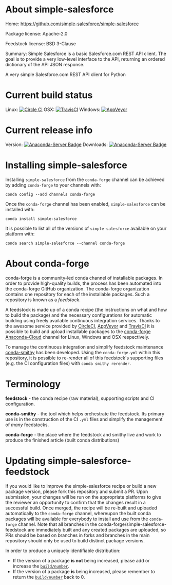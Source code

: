 About simple-salesforce
=======================

Home: https://github.com/simple-salesforce/simple-salesforce

Package license: Apache-2.0

Feedstock license: BSD 3-Clause

Summary: Simple Salesforce is a basic Salesforce.com REST API client. The goal is to provide a very low-level interface to the API, returning an ordered dictionary of the API JSON response.

A very simple Salesforce.com REST API client for Python

Current build status
====================

Linux: [![Circle CI](https://circleci.com/gh/conda-forge/simple-salesforce-feedstock.svg?style=shield)](https://circleci.com/gh/conda-forge/simple-salesforce-feedstock)
OSX: [![TravisCI](https://travis-ci.org/conda-forge/simple-salesforce-feedstock.svg?branch=master)](https://travis-ci.org/conda-forge/simple-salesforce-feedstock)
Windows: [![AppVeyor](https://ci.appveyor.com/api/projects/status/github/conda-forge/simple-salesforce-feedstock?svg=True)](https://ci.appveyor.com/project/conda-forge/simple-salesforce-feedstock/branch/master)

Current release info
====================
Version: [![Anaconda-Server Badge](https://anaconda.org/conda-forge/simple-salesforce/badges/version.svg)](https://anaconda.org/conda-forge/simple-salesforce)
Downloads: [![Anaconda-Server Badge](https://anaconda.org/conda-forge/simple-salesforce/badges/downloads.svg)](https://anaconda.org/conda-forge/simple-salesforce)

Installing simple-salesforce
============================

Installing `simple-salesforce` from the `conda-forge` channel can be achieved by adding `conda-forge` to your channels with:

```
conda config --add channels conda-forge
```

Once the `conda-forge` channel has been enabled, `simple-salesforce` can be installed with:

```
conda install simple-salesforce
```

It is possible to list all of the versions of `simple-salesforce` available on your platform with:

```
conda search simple-salesforce --channel conda-forge
```


About conda-forge
=================

conda-forge is a community-led conda channel of installable packages.
In order to provide high-quality builds, the process has been automated into the
conda-forge GitHub organization. The conda-forge organization contains one repository
for each of the installable packages. Such a repository is known as a *feedstock*.

A feedstock is made up of a conda recipe (the instructions on what and how to build
the package) and the necessary configurations for automatic building using freely
available continuous integration services. Thanks to the awesome service provided by
[CircleCI](https://circleci.com/), [AppVeyor](http://www.appveyor.com/)
and [TravisCI](https://travis-ci.org/) it is possible to build and upload installable
packages to the [conda-forge](https://anaconda.org/conda-forge)
[Anaconda-Cloud](http://docs.anaconda.org/) channel for Linux, Windows and OSX respectively.

To manage the continuous integration and simplify feedstock maintenance
[conda-smithy](http://github.com/conda-forge/conda-smithy) has been developed.
Using the ``conda-forge.yml`` within this repository, it is possible to re-render all of
this feedstock's supporting files (e.g. the CI configuration files) with ``conda smithy rerender``.


Terminology
===========

**feedstock** - the conda recipe (raw material), supporting scripts and CI configuration.

**conda-smithy** - the tool which helps orchestrate the feedstock.
                   Its primary use is in the construction of the CI ``.yml`` files
                   and simplify the management of *many* feedstocks.

**conda-forge** - the place where the feedstock and smithy live and work to
                  produce the finished article (built conda distributions)


Updating simple-salesforce-feedstock
====================================

If you would like to improve the simple-salesforce recipe or build a new
package version, please fork this repository and submit a PR. Upon submission,
your changes will be run on the appropriate platforms to give the reviewer an
opportunity to confirm that the changes result in a successful build. Once
merged, the recipe will be re-built and uploaded automatically to the
`conda-forge` channel, whereupon the built conda packages will be available for
everybody to install and use from the `conda-forge` channel.
Note that all branches in the conda-forge/simple-salesforce-feedstock are
immediately built and any created packages are uploaded, so PRs should be based
on branches in forks and branches in the main repository should only be used to
build distinct package versions.

In order to produce a uniquely identifiable distribution:
 * If the version of a package **is not** being increased, please add or increase
   the [``build/number``](http://conda.pydata.org/docs/building/meta-yaml.html#build-number-and-string).
 * If the version of a package **is** being increased, please remember to return
   the [``build/number``](http://conda.pydata.org/docs/building/meta-yaml.html#build-number-and-string)
   back to 0.

